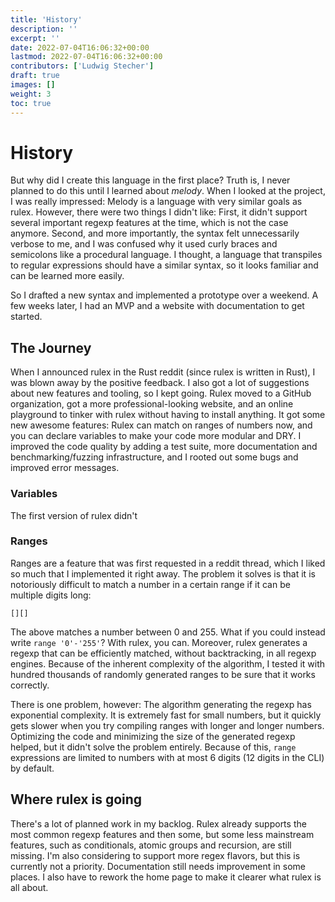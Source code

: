 ```yaml
---
title: 'History'
description: ''
excerpt: ''
date: 2022-07-04T16:06:32+00:00
lastmod: 2022-07-04T16:06:32+00:00
contributors: ['Ludwig Stecher']
draft: true
images: []
weight: 3
toc: true
---
```


# History

But why did I create this language in the first place? Truth is, I never planned to do this until I learned about _melody_. When I looked at the project, I was really impressed: Melody is a language with very similar goals as rulex. However, there were two things I didn't like: First, it didn't support several important regexp features at the time, which is not the case anymore. Second, and more importantly, the syntax felt unnecessarily verbose to me, and I was confused why it used curly braces and semicolons like a procedural language. I thought, a language that transpiles to regular expressions should have a similar syntax, so it looks familiar and can be learned more easily.

So I drafted a new syntax and implemented a prototype over a weekend. A few weeks later, I had an MVP and a website with documentation to get started.

## The Journey

When I announced rulex in the Rust reddit (since rulex is written in Rust), I was blown away by the positive feedback. I also got a lot of suggestions about new features and tooling, so I kept going. Rulex moved to a GitHub organization, got a more professional-looking website, and an online playground to tinker with rulex without having to install anything. It got some new awesome features: Rulex can match on ranges of numbers now, and you can declare variables to make your code more modular and DRY. I improved the code quality by adding a test suite, more documentation and benchmarking/fuzzing infrastructure, and I rooted out some bugs and improved error messages.

### Variables

The first version of rulex didn't

### Ranges

Ranges are a feature that was first requested in a reddit thread, which I liked so much that I implemented it right away. The problem it solves is that it is notoriously difficult to match a number in a certain range if it can be multiple digits long:

```regexp
[][]
```

The above matches a number between 0 and 255. What if you could instead write `range '0'-'255'`? With rulex, you can. Moreover, rulex generates a regexp that can be efficiently matched, without backtracking, in all regexp engines. Because of the inherent complexity of the algorithm, I tested it with hundred thousands of randomly generated ranges to be sure that it works correctly.

There is one problem, however: The algorithm generating the regexp has exponential complexity. It is extremely fast for small numbers, but it quickly gets slower when you try compiling ranges with longer and longer numbers. Optimizing the code and minimizing the size of the generated regexp helped, but it didn't solve the problem entirely. Because of this, `range` expressions are limited to numbers with at most 6 digits (12 digits in the CLI) by default.

## Where rulex is going

There's a lot of planned work in my backlog. Rulex already supports the most common regexp features and then some, but some less mainstream features, such as conditionals, atomic groups and recursion, are still missing. I'm also considering to support more regex flavors, but this is currently not a priority. Documentation still needs improvement in some places. I also have to rework the home page to make it clearer what rulex is all about.

